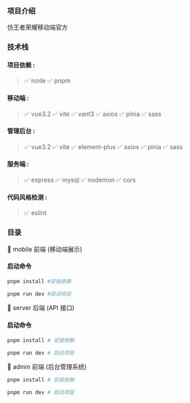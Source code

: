 ### 项目介绍

仿王者荣耀移动端官方

### 技术栈

#### 项目依赖 :

> ✅ node ✅ pnpm

#### 移动端 :

> ✅ vue3.2 ✅ vite ✅ vant3 ✅ axios ✅ pinia ✅ sass

#### 管理后台 :

> ✅ vue3.2 ✅ vite ✅ element-plus ✅ axios ✅ pinia ✅ sass

#### 服务端 :

> ✅ express ✅ mysql ✅ nodemon ✅ cors

#### 代码风格检测 :

> ✅ eslint

### 目录

🚀 mobile 前端 (移动端展示)

#### 启动命令

```sh
pnpm install #安装依赖
```

```sh
pnpm run dev #启动项目
```

🚀 server 后端 (API 接口)

#### 启动命令

```sh
pnpm install # 安装依赖 
```

```sh
pnpm run dev # 启动项目 
```

🚀 admin 前端 (后台管理系统)

```sh
pnpm install # 安装依赖 
```

```sh
pnpm run dev # 启动项目 
```

